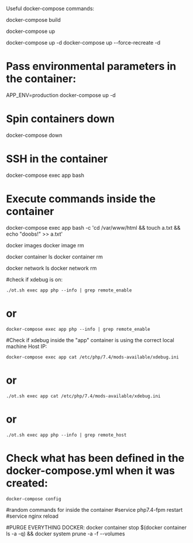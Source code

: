 Useful docker-compose commands:

docker-compose build

docker-compose up

docker-compose up -d
docker-compose up --force-recreate -d

# Pass environmental parameters in the container:
APP_ENV=production docker-compose up -d

# Spin containers down
docker-compose down

# SSH in the container
docker-compose exec app bash

# Execute commands inside the container
docker-compose exec app bash -c 'cd /var/www/html && touch a.txt && echo "doobs!" >> a.txt'

docker images
docker image rm <ID>

docker container ls
docker container rm <ID>

docker network ls
docker network rm <ID>


#check if xdebug is on:
```
./ot.sh exec app php --info | grep remote_enable
```
# or
```
docker-compose exec app php --info | grep remote_enable
```

#Check if xdebug inside the "app" container is using the correct local machine Host IP:
```
docker-compose exec app cat /etc/php/7.4/mods-available/xdebug.ini
```
# or
```
./ot.sh exec app cat /etc/php/7.4/mods-available/xdebug.ini
```
# or
```
./ot.sh exec app php --info | grep remote_host
```

# Check what has been defined in the docker-compose.yml when it was created:
```
docker-compose config
```


#random commands for inside the container
#service php7.4-fpm restart
#service nginx reload


#PURGE EVERYTHING DOCKER:
docker container stop $(docker container ls -a -q) && docker system prune -a -f --volumes